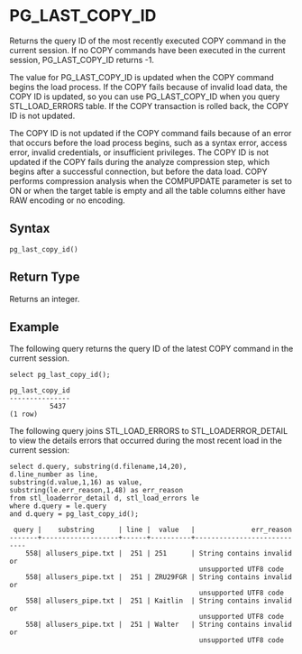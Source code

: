 # PG\_LAST\_COPY\_ID<a name="PG_LAST_COPY_ID"></a>

Returns the query ID of the most recently executed COPY command in the current session\. If no COPY commands have been executed in the current session, PG\_LAST\_COPY\_ID returns \-1\. 

 The value for PG\_LAST\_COPY\_ID is updated when the COPY command begins the load process\. If the COPY fails because of invalid load data, the COPY ID is updated, so you can use PG\_LAST\_COPY\_ID when you query STL\_LOAD\_ERRORS table\. If the COPY transaction is rolled back, the COPY ID is not updated\. 

The COPY ID is not updated if the COPY command fails because of an error that occurs before the load process begins, such as a syntax error, access error, invalid credentials, or insufficient privileges\. The COPY ID is not updated if the COPY fails during the analyze compression step, which begins after a successful connection, but before the data load\. COPY performs compression analysis when the COMPUPDATE parameter is set to ON or when the target table is empty and all the table columns either have RAW encoding or no encoding\. 

## Syntax<a name="PG_LAST_COPY_ID-synopsis"></a>

```
pg_last_copy_id()
```

## Return Type<a name="PG_LAST_COPY_ID-return-type"></a>

Returns an integer\.

## Example<a name="PG_LAST_COPY_ID-example"></a>

The following query returns the query ID of the latest COPY command in the current session\.

```
select pg_last_copy_id();

pg_last_copy_id
---------------
          5437
(1 row)
```

The following query joins STL\_LOAD\_ERRORS to STL\_LOADERROR\_DETAIL to view the details errors that occurred during the most recent load in the current session:

```
select d.query, substring(d.filename,14,20), 
d.line_number as line, 
substring(d.value,1,16) as value,
substring(le.err_reason,1,48) as err_reason
from stl_loaderror_detail d, stl_load_errors le
where d.query = le.query
and d.query = pg_last_copy_id(); 

 query |    substring      | line |  value   |              err_reason
-------+-------------------+------+----------+----------------------------
    558| allusers_pipe.txt |  251 | 251      | String contains invalid or 
                                               unsupported UTF8 code
    558| allusers_pipe.txt |  251 | ZRU29FGR | String contains invalid or 
                                               unsupported UTF8 code
    558| allusers_pipe.txt |  251 | Kaitlin  | String contains invalid or 
                                               unsupported UTF8 code
    558| allusers_pipe.txt |  251 | Walter   | String contains invalid or 
                                               unsupported UTF8 code
```